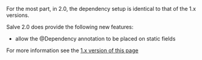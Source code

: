 For the most part, in 2.0, the dependency setup is identical to that of the 1.x versions.


Salve 2.0 does provide the following new features:
  * allow the @Dependency annotation to be placed on static fields




For more information see the [1.x version of this page](ConfiguringDependencyLibrary.md)